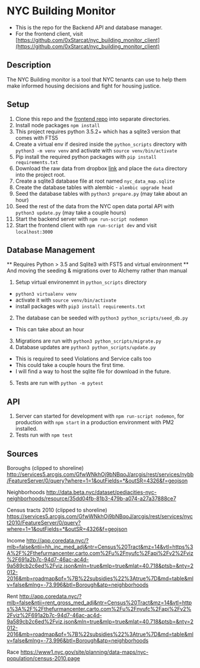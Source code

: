 # NYC Building Monitor

- This is the repo for the Backend API and database manager.
- For the frontend client, visit [https://github.com/0xStarcat/nyc_building_monitor_client](https://github.com/0xStarcat/nyc_building_monitor_client)

## Description

The NYC Building monitor is a tool that NYC tenants can use to help them make informed housing decisions and fight for housing justice.

## Setup

1.  Clone this repo and the [frontend repo](https://github.com/0xStarcat/nyc_building_monitor_client) into separate directories.
2.  Install node packages `npm install`
3. This project requires python 3.5.2+ which has a sqlite3 version that comes with FTS5
4.  Create a virtual env if desired inside the `python_scripts` directory with `python3 -m venv venv` and activate with `source venv/bin/activate`
5. Pip install the required python packages with `pip install requirements.txt`
6. Download the raw data from dropbox [link](https://www.dropbox.com/sh/etzgvzqrjf617ie/AABzWxaTI5asnhqeknxAV2Zqa?dl=0) and place the `data` directory into the project root.
7. Create a sqlite3 database file at root named `nyc_data_map.sqlite`
8. Create the database tables with alembic - `alembic upgrade head`
9. Seed the database tables with `python3 prepare.py` (may take about an hour)
10. Seed the rest of the data from the NYC open data portal API with `python3 update.py` (may take a couple hours)
11.  Start the backend server with `npm run-script nodemon`
12.  Start the frontend client with `npm run-script dev` and visit `localhost:3000`

## Database Management
** Requires Python > 3.5 and Sqlite3 with FST5 and virtual environment
** And moving the seeding & migrations over to Alchemy rather than manual

1. Setup virtual environemnt in `python_scripts` directory
  - `python3 virtualenv venv`
  - activate it with `source venv/bin/activate`
  - install packages with `pip3 install requirements.txt`

2.  The database can be seeded with `python3 python_scripts/seed_db.py`
  - This can take about an hour
3.  Migrations are run with `python3 python_scripts/migrate.py`
4.  Database updates are `python3 python_scripts/update.py`
  - This is required to seed Violations and Service calls too
  - This could take a couple hours the first time.
  - I will find a way to host the sqlite file for download in the future.
5.  Tests are run with `python -m pytest`

## API

1.  Server can started for development with `npm run-script nodemon`, for production with `npm start` in a production environment with PM2 installed.
2.  Tests run with `npm test`


## Sources
Boroughs (clipped to shoreline)
http://services5.arcgis.com/GfwWNkhOj9bNBqoJ/arcgis/rest/services/nybb/FeatureServer/0/query?where=1=1&outFields=*&outSR=4326&f=geojson

Neighborhoods
http://data.beta.nyc/dataset/pediacities-nyc-neighborhoods/resource/35dd04fb-81b3-479b-a074-a27a37888ce7

Census tracts 2010 (clipped to shoreline)
https://services5.arcgis.com/GfwWNkhOj9bNBqoJ/arcgis/rest/services/nyct2010/FeatureServer/0/query?where=1=1&outFields=*&outSR=4326&f=geojson

Income
http://app.coredata.nyc/?mlb=false&ntii=hh_inc_med_adj&ntr=Census%20Tract&mz=14&vtl=https%3A%2F%2Fthefurmancenter.carto.com%2Fu%2Fnyufc%2Fapi%2Fv2%2Fviz%2F691a2b7c-94d7-46ac-ac4d-9a589cb2c6ed%2Fviz.json&mln=true&mlp=true&mlat=40.718&ptsb=&nty=2012-2016&mb=roadmap&pf=%7B%22subsidies%22%3Atrue%7D&md=table&mlv=false&mlng=-73.996&btl=Borough&atp=neighborhoods

Rent
http://app.coredata.nyc/?mlb=false&ntii=rent_gross_med_adj&ntr=Census%20Tract&mz=14&vtl=https%3A%2F%2Fthefurmancenter.carto.com%2Fu%2Fnyufc%2Fapi%2Fv2%2Fviz%2F691a2b7c-94d7-46ac-ac4d-9a589cb2c6ed%2Fviz.json&mln=true&mlp=true&mlat=40.718&ptsb=&nty=2012-2016&mb=roadmap&pf=%7B%22subsidies%22%3Atrue%7D&md=table&mlv=false&mlng=-73.996&btl=Borough&atp=neighborhoods

Race
https://www1.nyc.gov/site/planning/data-maps/nyc-population/census-2010.page
